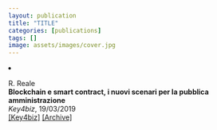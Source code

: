 ```yaml
---
layout: publication
title: "TITLE"
categories: [publications]
tags: []
image: assets/images/cover.jpg
---
```

<!-- Item: TODO -->
<li ><p>
R. Reale<br>
<b>Blockchain e smart contract, i nuovi scenari per la pubblica amministrazione</b><br>
<i>Key4biz</i>, 19/03/2019
<br />
<a href="https://www.key4biz.it/blockchain-e-smart-contract-i-nuovi-scenari-per-la-pubblica-amministrazione/250198/" target="_blank">[Key4biz]</a>
<a href="http://web.archive.org/web/*/https://www.key4biz.it/blockchain-e-smart-contract-i-nuovi-scenari-per-la-pubblica-amministrazione/250198/" target="_blank">[Archive]</a>
</p>
<div id="bib_TODO" class="bibtex noshow">
<pre>
</pre>
</div>
</li>
